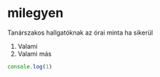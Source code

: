 # milegyen
Tanárszakos hallgatóknak az órai minta ha sikerül

1. Valami
1. Valami más

```javascript
console.log(1)
```